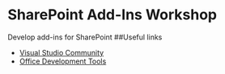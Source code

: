 # SharePoint Add-Ins Workshop
Develop add-ins for SharePoint
##Useful links
- [Visual Studio Community](https://www.visualstudio.com/en-us/products/visual-studio-community-vs.aspx)
- [Office Development Tools](https://www.visualstudio.com/en-us/features/office-tools-vs.aspx)







